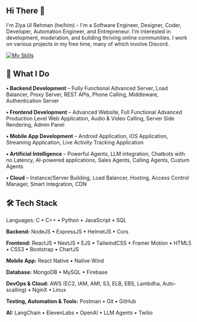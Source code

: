 ## Hi There 👋

I'm Ziya Ul Rehman (he/him) - I'm a Software Engineer, Designer, Coder, Developer, Automation Engineer, and Entrepreneur. I'm interested in development, moderation, and building thriving online communities. I work on various projects in my free time, many of which involve Discord.

[![My Skills](https://skillicons.dev/icons?i=js,python,c,cpp,java,html,CSS,Mongodb,figma,nodejs,react,npm,git,aws,atom,jquery,ai,github,vite,vscode,linux,kali,windows,mysql&perline=18)](https://skillicons.dev)

## 🚀 What I Do

<b>• Backend Development</b> – Fully Functional Advanced Server, Load Balancer, Proxy Server, REST APIs, Phone Calling, Middleware, Authentication Server <br>

<b>• Frontend Development</b> – Advanced Website, Full Functional Advanced Production Level Web Application, Audio & Video Calling, Server Side Rendering, Admin Panel <br>

<b>• Mobile App Development</b> – Android Application, iOS Application, Streaming Application, Live Activity Tracking Application<br>

<b>• Artificial Intelligence</b> – Powerful Agents, LLM integration, Chatbots with no Latency, AI-powered applications, Sales Agents, Calling Agents, Custum Agents <br>

<b>• Cloud</b> – Instance/Server Building, Load Balancer, Hosting, Access Control Manager, Smart Integration, CDN <br>


## 🛠️ Tech Stack
Languages:
C • C++ • Python • JavaScript • SQL

<b>Backend:</b>
NodeJS • ExpressJS • HelmetJS • Cors

<b>Frontend:</b>
ReactJS • NextJS • EJS • TailwindCSS • Framer Motion • HTML5 • CSS3 • Bootstrap • ChartJS

<b>Mobile App:</b>
React Native • Native Wind

<b>Database:</b>
MongoDB • MySQL • Firebase

<b>DevOps & Cloud:</b>
AWS (EC2, IAM, AMI, S3, ELB, EBS, Lambdha, Auto-scalling) • NginX • Linux

<b>Testing, Automation & Tools:</b>
Postman • Git • GitHub

<b>AI:</b>
LangChain • ElevenLabs • OpenAI 
• LLM Agents • Twilio
